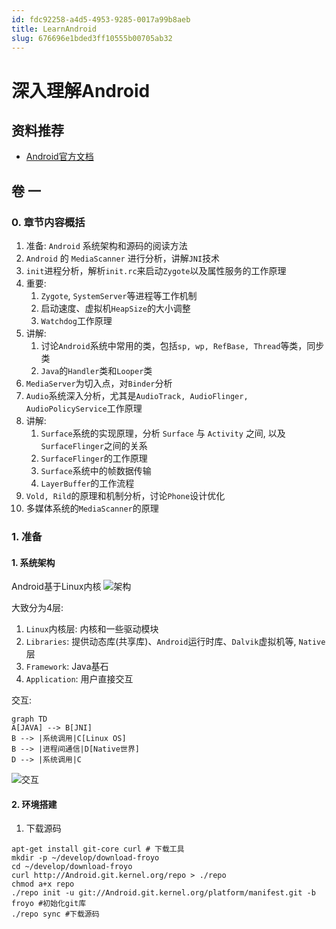 ```yaml
---
id: fdc92258-a4d5-4953-9285-0017a99b8aeb
title: LearnAndroid
slug: 676696e1bded3ff10555b00705ab32
---
```

# 深入理解Android

## 资料推荐
- [Android官方文档](https://developer.android.com/guide/platform?hl=zh-cn)

## 卷 一

### 0. 章节内容概括
1. 准备: `Android` 系统架构和源码的阅读方法
2. `Android` 的 `MediaScanner` 进行分析，讲解`JNI`技术
3. `init`进程分析，解析`init.rc`来启动`Zygote`以及属性服务的工作原理
4. 重要: 
   1. `Zygote`, `SystemServer`等进程等工作机制
   2. 启动速度、虚拟机`HeapSize`的大小调整
   3. `Watchdog`工作原理
5. 讲解:    
   1. 讨论`Android`系统中常用的类，包括`sp, wp, RefBase, Thread`等类，同步类
   2. `Java`的`Handler`类和`Looper`类
6. `MediaServer`为切入点，对`Binder`分析
7. `Audio`系统深入分析，尤其是`AudioTrack, AudioFlinger, AudioPolicyService`工作原理
8. 讲解: 
   1. `Surface`系统的实现原理，分析 `Surface` 与 `Activity` 之间, 以及 `SurfaceFlinger`之间的关系
   2. `SurfaceFlinger`的工作原理
   3. `Surface`系统中的帧数据传输
   4. `LayerBuffer`的工作流程
9. `Vold, Rild`的原理和机制分析，讨论`Phone`设计优化
10. 多媒体系统的`MediaScanner`的原理


### 1. 准备
#### 1. 系统架构
Android基于Linux内核
![架构](https://developer.android.com/static/guide/platform/images/android-stack_2x.png?hl=zh-cn)

大致分为4层:
1. `Linux`内核层: 内核和一些驱动模块
2. `Libraries`: 提供动态库(共享库)、`Android`运行时库、`Dalvik`虚拟机等, `Native` 层
3. `Framework`: Java基石
4. `Application`: 用户直接交互

交互:
```mermaid
graph TD
A[JAVA] --> B[JNI]
B --> |系统调用|C[Linux OS]
B --> |进程间通信|D[Native世界]
D --> |系统调用|C
```

![交互](https://moxi-blog-1252315781.cos.ap-shanghai.myqcloud.com/picGo/20221008210658.png)

#### 2. 环境搭建
1. 下载源码

```shell
apt-get install git-core curl # 下载工具
mkdir -p ~/develop/download-froyo
cd ~/develop/download-froyo
curl http://Android.git.kernel.org/repo > ./repo
chmod a+x repo
./repo init -u git://Android.git.kernel.org/platform/manifest.git -b froyo #初始化git库
./repo sync #下载源码
```

